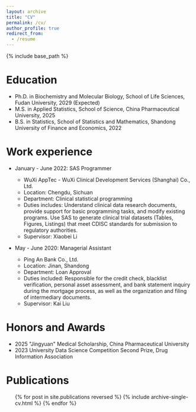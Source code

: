 ```yaml
---
layout: archive
title: "CV"
permalink: /cv/
author_profile: true
redirect_from:
  - /resume
---
```


{% include base_path %}

Education
======
* Ph.D. in Biochemistry and Molecular Biology, School of Life Sciences, Fudan University, 2029 (Expected)
* M.S. in Applied Statistics, School of Science, China Pharmaceutical University, 2025
* B.S. in Statistics, School of Statistics and Mathematics, Shandong University of Finance and Economics, 2022

Work experience
======
* January - June 2022: SAS Programmer
  * WuXi AppTec - WuXi Clinical Development Services (Shanghai) Co., Ltd.
  * Location: Chengdu, Sichuan
  * Department: Clinical statistical programming
  * Duties includes: Understand clinical data research documents, provide support for basic programming tasks, and modify existing programs. Use SAS to generate clinical trial datasets (Tables, Figures, Listings) that meet CDISC standards for submission to regulatory authorities.
  * Supervisor: Xiaobei Li

* May - June 2020: Managerial Assistant
  * Ping An Bank Co., Ltd.
  * Location: Jinan, Shandong
  * Department: Loan Approval
  * Duties included: Responsible for the credit check, blacklist verification, personal asset assessment, and bank statement inquiry during the mortgage process, as well as the organization and filing of intermediary documents.
  * Supervisor: Kai Liu

Honors and Awards
======
* 2025 "Jingyuan" Medical Scholarship, China Pharmaceutical University
* 2023 University Data Science Competition Second Prize, Drug Information Association

Publications
======
  <ul>{% for post in site.publications reversed %}
    {% include archive-single-cv.html %}
  {% endfor %}</ul>
